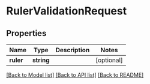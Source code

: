 # RulerValidationRequest

## Properties
Name | Type | Description | Notes
------------ | ------------- | ------------- | -------------
**ruler** | **string** |  | [optional] 

[[Back to Model list]](../README.md#documentation-for-models) [[Back to API list]](../README.md#documentation-for-api-endpoints) [[Back to README]](../README.md)


